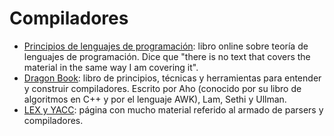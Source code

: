 # Compiladores

- [Principios de lenguajes de programación](https://felleisen.org/matthias/4400-s20/lectures.html): libro online sobre teoría de lenguajes de programación. Dice que "there is no text that covers the material in the same way I am covering it".
- [Dragon Book](https://www.amazon.com/dp/0321486811): libro de principios, técnicas y herramientas para entender y construir compiladores. Escrito por Aho (conocido por su libro de algoritmos en C++ y por el lenguaje AWK), Lam, Sethi y Ullman.
- [LEX y YACC](http://dinosaur.compilertools.net/): página con mucho material referido al armado de parsers y compiladores.
